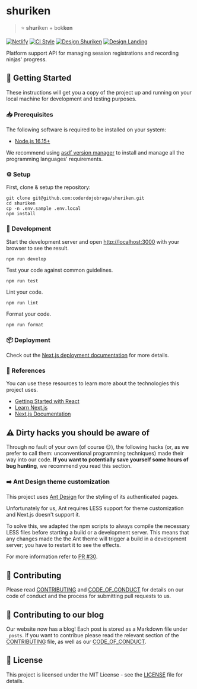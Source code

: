 [contributing]: CONTRIBUTING.md
[code_of_conduct]: CODE_OF_CONDUCT.md
[license]: LICENSE.txt
[netlify-status]: https://api.netlify.com/api/v1/badges/efcedb09-323c-44c8-8b87-203206832991/deploy-status
[netlify-project]: https://app.netlify.com/sites/coderdojobraga-shuriken/deploys
[style-status]: https://github.com/coderdojobraga/shuriken/actions/workflows/style.yml/badge.svg
[style-workflow]: https://github.com/coderdojobraga/shuriken/actions/workflows/style.yml
[figma-landing]: https://www.figma.com/file/vrq1JmgubKLKgsLQf1D6Bl
[figma-shuriken]: https://www.figma.com/file/1phER5eukGFC5p9tFGnfk7/SEI

# shuriken

> :star: **shuri**ken + bok**ken**

[![Netlify][netlify-status]][netlify-project]
[![CI Style][style-status]][style-workflow]
[![Design Shuriken](https://img.shields.io/badge/figma-shuriken-F24E1E?style=flat&logo=figma&logoColor=F24E1E)][figma-shuriken]
[![Design Landing](https://img.shields.io/badge/figma-landing-F24E1E?style=flat&logo=figma&logoColor=F24E1E)][figma-landing]

Platform support API for managing session registrations and recording ninjas'
progress.

## :rocket: Getting Started

These instructions will get you a copy of the project up and running on your
local machine for development and testing purposes.

### :inbox_tray: Prerequisites

The following software is required to be installed on your system:

- [Node.js 16.15+](https://nodejs.org/en/download/)

We recommend using [asdf version
manager](https://asdf-vm.com/#/core-manage-asdf?id=install) to install and
manage all the programming languages' requirements.

### :gear: Setup

First, clone & setup the repository:

```
git clone git@github.com:coderdojobraga/shuriken.git
cd shuriken
cp -n .env.sample .env.local
npm install
```

### :hammer: Development

Start the development server and open
[http://localhost:3000](http://localhost:3000) with your browser to see the
result.

```
npm run develop
```

Test your code against common guidelines.

```
npm run test
```

Lint your code.

```
npm run lint
```

Format your code.

```
npm run format
```

### :package: Deployment

Check out the [Next.js deployment
documentation](https://nextjs.org/docs/deployment) for more details.

### :link: References

You can use these resources to learn more about the technologies this project
uses.

- [Getting Started with React](https://reactjs.org/docs/getting-started.html)
- [Learn Next.js](https://nextjs.org/learn)
- [Next.js Documentation](https://nextjs.org/docs)

## :warning: Dirty hacks you should be aware of

Through no fault of your own (of course :wink:), the following hacks (or, as we
prefer to call them: unconventional programming techniques) made their way into
our code. **If you want to potentially save yourself some hours of bug
hunting**, we recommend you read this section.

### :arrow_right: Ant Design theme customization

This project uses [Ant Design](https://ant.design/) for the styling of its
authenticated pages.

Unfortunately for us, Ant requires LESS support for theme customization and
Next.js doesn't support it.

To solve this, we adapted the npm scripts to always compile the necessary LESS
files before starting a build or a development server. This means that any
changes made the the Ant theme will trigger a build in a development server;
you have to restart it to see the effects.

For more information refer to [PR #30](https://github.com/coderdojobraga/shuriken/pull/30).

## :handshake: Contributing

Please read [CONTRIBUTING][contributing] and [CODE_OF_CONDUCT][code_of_conduct]
for details on our code of conduct and the process for submitting pull requests
to us.

## :handshake: Contributing to our blog

Our website now has a blog! Each post is stored as a Markdown file under
`_posts`. If you want to contribue please read the relevant section of the
[CONTRIBUTING][contributing] file, as well as our
[CODE_OF_CONDUCT][code_of_conduct].

## :memo: License

This project is licensed under the MIT License - see the [LICENSE][license]
file for details.

